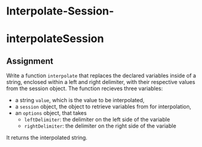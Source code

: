 # Interpolate-Session-


# interpolateSession

## Assignment

Write a function `interpolate` that replaces the declared variables inside of a string, enclosed within a left and right delimiter, with their respective values from the session object.
The function recieves three variables:

- a string `value`, which is the value to be interpolated,
- a `session` object, the object to retrieve variables from for interpolation,
- an `options` object, that takes
  - `leftDelimiter`: the delimiter on the left side of the variable
  - `rightDelimiter`: the delimiter on the right side of the variable

It returns the interpolated string.
